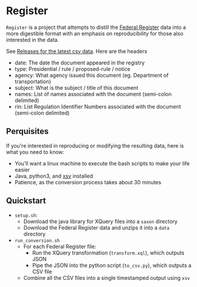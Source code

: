 # Register

`Register` is a project that attempts to distill the [Federal
Register](https://www.federalregister.gov/) data into a more digestible format
with an emphasis on reproducibility for those also interested in the data.

See [Releases for the latest csv
data](https://github.com/nickbabcock/register/releases/latest). Here are the headers

- date: The date the document appeared in the registry
- type: Presidential / rule / proposed-rule / notice
- agency: What agency issued this document (eg. Department of transportation)
- subject: What is the subject / title of this document
- names: List of names associated with the document (semi-colon delimited)
- rin: List Regulation Identifier Numbers associated with the document (semi-colon delimited)

## Perquisites

If you're interested in reproducing or modifying the resulting data, here is what you need to know:

- You'll want a linux machine to execute the bash scripts to make your life easier
- Java, python3, and [xsv](https://github.com/BurntSushi/xsv) installed
- Patience, as the conversion process takes about 30 minutes

## Quickstart

- `setup.sh`:
  - Download the java library for XQuery files into a `saxon` directory
  - Download the Federal Register data and unzips it into a `data` directory
- `run_conversion.sh`
  - For each Federal Register file:
    - Run the XQuery transformation (`transform.xql`), which outputs JSON
    - Pipe the JSON into the python script (`to_csv.py`), which outputs a CSV file
  - Combine all the CSV files into a single timestamped output using `xsv`
